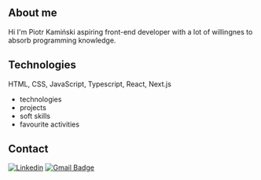 ## About me

Hi I'm Piotr Kamiński aspiring front-end developer with a lot of willingnes to absorb programming knowledge.

## Technologies

HTML, CSS, JavaScript, Typescript, React, Next.js

- technologies
- projects
- soft skills
- favourite activities

## Contact

[![Linkedin](https://img.shields.io/badge/-LinkedIn-blue?style=flat-square&logo=Linkedin&logoColor=white&link=https://www.linkedin.com/in/piotr-kaminski-4bb649137/)](https://www.linkedin.com/in/piotr-kaminski-4bb649137/)
[![Gmail Badge](https://img.shields.io/badge/-Gmail-c14438?style=flat-square&logo=Gmail&logoColor=white&link=mailto:piotr.kaminski87@gmail.com)](mailto:piotr.kaminski87@gmail.com)

<!---
piotrkaminski87/piotrkaminski87 is a ✨ special ✨ repository because its `README.md` (this file) appears on your GitHub profile.
You can click the Preview link to take a look at your changes.
--->
